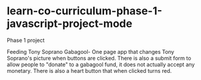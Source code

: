 # learn-co-curriculum-phase-1-javascript-project-mode
Phase 1 project


Feeding Tony Soprano Gabagool- One page app that changes Tony Soprano's picture when buttons are clicked. There is also a submit form to allow people to "donate" to a gabagool fund, it does not actually accept any monetary. There is also a heart button that when clicked turns red.
